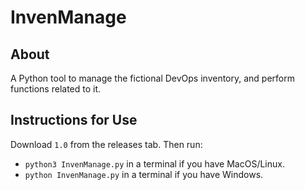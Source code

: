# InvenManage

## About

A Python tool to manage the fictional DevOps inventory, and perform functions related to it.

## Instructions for Use

Download `1.0` from the releases tab. Then run:

- `python3 InvenManage.py` in a terminal if you have MacOS/Linux.
- `python InvenManage.py` in a terminal if you have Windows.

